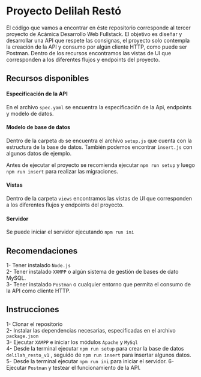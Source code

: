 # Proyecto Delilah Restó

El código que vamos a encontrar en éste repositorio corresponde al tercer proyecto de Acámica Desarrollo Web Fullstack.
El objetivo es diseñar y desarrollar una API que respete las consignas, el proyecto solo contempla la creación de la API y consumo por algún cliente HTTP, como puede ser Postman.
Dentro de los recursos encontramos las vistas de UI que corresponden a los diferentes flujos y endpoints del proyecto.

## Recursos disponibles

#### Especificación de la API
En el archivo `spec.yaml` se encuentra la especificación de la Api, endpoints y modelo de datos.

#### Modelo de base de datos
Dentro de la carpeta `db` se encuentra el archivo `setup.js` que cuenta con la estructura de la base de datos. También podemos encontrar `insert.js` con algunos datos de ejemplo.

Antes de ejecutar el proyecto se recomienda ejecutar `npm run setup` y luego `npm run insert` para realizar las migraciones.
#### Vistas
Dentro de la carpeta `views` encontramos las vistas de UI que corresponden a los diferentes flujos y endpoints del proyecto.

#### Servidor
Se puede iniciar el servidor ejecutando `npm run ini`

## Recomendaciones
1- Tener instalado `Node.js`  
2- Tener instalado `XAMPP` o algún sistema de gestión de bases de dato MySQL.  
3- Tener instalado `Postman` o cualquier entorno que permita el consumo de la API como cliente HTTP.

## Instrucciones
1- Clonar el repositorio   
2- Instalar las dependencias necesarias, especificadas en el archivo `package.json`  
3- Ejecutar `XAMPP` e iniciar los módulos `Apache` y `MySql`  
4- Desde la terminal ejecutar `npm run setup` para crear la base de datos `delilah_resto_v1` , seguido de `npm run insert` para insertar algunos datos.  
5- Desde la terminal ejecutar `npm run ini` para iniciar el servidor.
6- Ejecutar `Postman` y testear el funcionamiento de la API.
